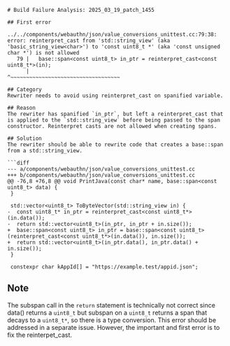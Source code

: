 ```
# Build Failure Analysis: 2025_03_19_patch_1455

## First error

../../components/webauthn/json/value_conversions_unittest.cc:79:38: error: reinterpret_cast from 'std::string_view' (aka 'basic_string_view<char>') to 'const uint8_t *' (aka 'const unsigned char *') is not allowed
   79 |   base::span<const uint8_t> in_ptr = reinterpret_cast<const uint8_t*>(in);
      |                                      ^~~~~~~~~~~~~~~~~~~~~~~~~~~~~~~~~~~~

## Category
Rewriter needs to avoid using reinterpret_cast on spanified variable.

## Reason
The rewriter has spanified `in_ptr`, but left a reinterpret_cast that is applied to the `std::string_view` before being passed to the span constructor. Reinterpret casts are not allowed when creating spans.

## Solution
The rewriter should be able to rewrite code that creates a base::span from a std::string_view.

```diff
--- a/components/webauthn/json/value_conversions_unittest.cc
+++ b/components/webauthn/json/value_conversions_unittest.cc
@@ -76,8 +76,8 @@ void PrintJava(const char* name, base::span<const uint8_t> data) {
 }
 
 std::vector<uint8_t> ToByteVector(std::string_view in) {
-  const uint8_t* in_ptr = reinterpret_cast<const uint8_t*>(in.data());
-  return std::vector<uint8_t>(in_ptr, in_ptr + in.size());
+  base::span<const uint8_t> in_ptr = base::span<const uint8_t>(reinterpret_cast<const uint8_t*>(in.data()), in.size());
+  return std::vector<uint8_t>(in_ptr.data(), in_ptr.data() + in.size());
 }
 
 constexpr char kAppId[] = "https://example.test/appid.json";

```

## Note
The subspan call in the `return` statement is technically not correct since data() returns a `uint8_t` but subspan on a `uint8_t` returns a span that decays to a `uint8_t*`, so there is a type conversion. This error should be addressed in a separate issue. However, the important and first error is to fix the reinterpet_cast.